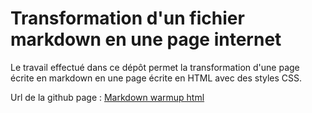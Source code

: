 # Transformation d'un fichier markdown en une page internet

Le travail effectué dans ce dépôt permet la transformation d'une page écrite en markdown en une page écrite en HTML avec des styles CSS. 

Url de la github page : [Markdown warmup html](https://calcagnoloic.github.io/markdown-warmup-html/)
